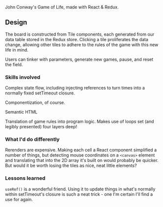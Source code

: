 John Conway's Game of Life, made with React & Redux.

## Design

The board is constructed from Tile components, each generated from our data table stored in the Redux store. Clicking a tile proliferates the data change, allowing other tiles to adhere to the rules of the game with this new life in mind.

Users can tinker with parameters, generate new games, pause, and reset the field.

### Skills involved

Complex state flow, including injecting references to turn times into a normally fixed setTimeout closure.

Componentization, of course.

Semantic HTML

Translation of game rules into program logic. Makes use of loops set (and legibly presented) four layers deep!

### What I'd do differently
Rerenders are expensive. Making each cell a React component simplified a number of things, but detecting mouse coordinates on a `<canvas>` element and translating that into the 2D array it's built on would probably be quicker. But would it be worth losing the tiles as nice, neat little elements?

### Lessons learned
`useRef()` is a wonderful friend. Using it to update things in what's normally within setTimeout's closure is such a neat trick - one I'm certain I'll find a use for again.